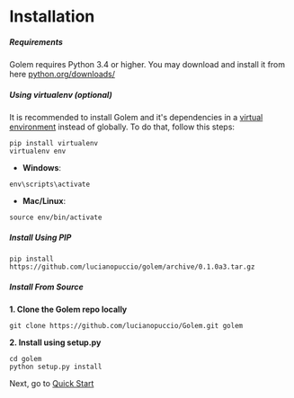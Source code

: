 Installation
==================================================

##### Requirements

Golem requires Python 3.4 or higher. You may download and install it from here [python.org/downloads/](http://www.python.org/downloads/)


##### Using virtualenv (optional)

It is recommended to install Golem and it's dependencies in a [virtual environment](http://www.virtualenv.org/en/latest/) instead of globally. To do that, follow this steps:

```
pip install virtualenv
virtualenv env
```

- **Windows**:

```
env\scripts\activate
```

- **Mac/Linux**:

```
source env/bin/activate
```

##### Install Using PIP

```
pip install https://github.com/lucianopuccio/golem/archive/0.1.0a3.tar.gz
```


##### Install From Source

**1. Clone the Golem repo locally**

```
git clone https://github.com/lucianopuccio/Golem.git golem
```

**2. Install using setup.py**

```
cd golem
python setup.py install
```

Next, go to [Quick Start](quick-start.html)